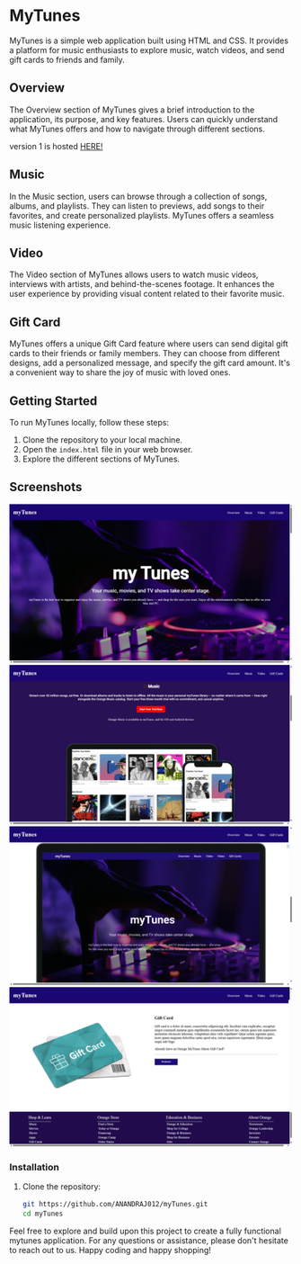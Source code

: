 # MyTunes

MyTunes is a simple web application built using HTML and CSS. It provides a platform for music enthusiasts to explore music, watch videos, and send gift cards to friends and family.

## Overview

The Overview section of MyTunes gives a brief introduction to the application, its purpose, and key features. Users can quickly understand what MyTunes offers and how to navigate through different sections.

version 1 is hosted [HERE!](https://anandraj012.github.io/myTunes/)
## Music

In the Music section, users can browse through a collection of songs, albums, and playlists. They can listen to previews, add songs to their favorites, and create personalized playlists. MyTunes offers a seamless music listening experience.

## Video

The Video section of MyTunes allows users to watch music videos, interviews with artists, and behind-the-scenes footage. It enhances the user experience by providing visual content related to their favorite music.

## Gift Card

MyTunes offers a unique Gift Card feature where users can send digital gift cards to their friends or family members. They can choose from different designs, add a personalized message, and specify the gift card amount. It's a convenient way to share the joy of music with loved ones.

## Getting Started

To run MyTunes locally, follow these steps:

1. Clone the repository to your local machine.
2. Open the `index.html` file in your web browser.
3. Explore the different sections of MyTunes.

## Screenshots

![MyTunes Overview](assets/overview.png)
![MyTunes Music](assets/music.png)
![MyTunes Video](assets/video.png)
![MyTunes Gift Card](assets/giftcard.png)

<!-- ## License -->
<!-- MyTunes is licensed under the MIT License. See the [LICENSE](LICENSE) file for more details. -->
### Installation

1. Clone the repository:
   ```sh
   git https://github.com/ANANDRAJ012/myTunes.git
   cd myTunes

Feel free to explore and build upon this project to create a fully functional mytunes application. For any questions or assistance, please don't hesitate to reach out to us. Happy coding and happy shopping!


